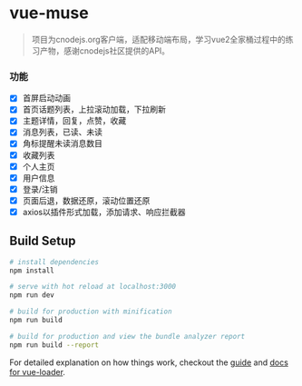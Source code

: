# vue-muse

> 项目为cnodejs.org客户端，适配移动端布局，学习vue2全家桶过程中的练习产物，感谢cnodejs社区提供的API。

### 功能
- [x] 首屏启动动画
- [x] 首页话题列表，上拉滚动加载，下拉刷新
- [x] 主题详情，回复，点赞，收藏
- [x] 消息列表，已读、未读
- [x] 角标提醒未读消息数目
- [x] 收藏列表
- [x] 个人主页
- [x] 用户信息
- [x] 登录/注销
- [x] 页面后退，数据还原，滚动位置还原
- [x] axios以插件形式加载，添加请求、响应拦截器

## Build Setup

``` bash
# install dependencies
npm install

# serve with hot reload at localhost:3000
npm run dev

# build for production with minification
npm run build

# build for production and view the bundle analyzer report
npm run build --report
```

For detailed explanation on how things work, checkout the [guide](http://vuejs-templates.github.io/webpack/) and [docs for vue-loader](http://vuejs.github.io/vue-loader).
